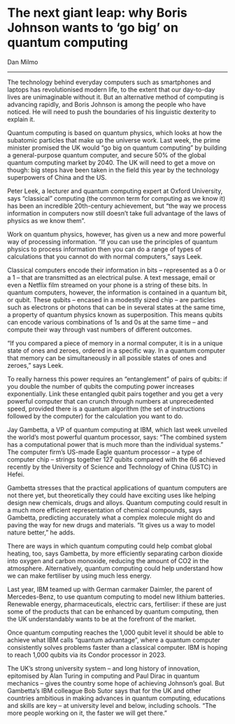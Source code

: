 # The next giant leap: why Boris Johnson wants to ‘go big’ on quantum computing

Dan Milmo

---

The technology behind everyday computers such as smartphones and laptops has revolutionised modern life, to the extent that our day-to-day lives are unimaginable without it. But an alternative method of computing is advancing rapidly, and Boris Johnson is among the people who have noticed. He will need to push the boundaries of his linguistic dexterity to explain it.

Quantum computing is based on quantum physics, which looks at how the subatomic particles that make up the universe work. Last week, the prime minister promised the UK would “go big on quantum computing” by building a general-purpose quantum computer, and secure 50% of the global quantum computing market by 2040. The UK will need to get a move on though: big steps have been taken in the field this year by the technology superpowers of China and the US.

Peter Leek, a lecturer and quantum computing expert at Oxford University, says “classical” computing (the common term for computing as we know it) has been an incredible 20th-century achievement, but “the way we process information in computers now still doesn’t take full advantage of the laws of physics as we know them”.

Work on quantum physics, however, has given us a new and more powerful way of processing information. “If you can use the principles of quantum physics to process information then you can do a range of types of calculations that you cannot do with normal computers,” says Leek.

Classical computers encode their information in bits – represented as a 0 or a 1 – that are transmitted as an electrical pulse. A text message, email or even a Netflix film streamed on your phone is a string of these bits. In quantum computers, however, the information is contained in a quantum bit, or qubit. These qubits – encased in a modestly sized chip – are particles such as electrons or photons that can be in several states at the same time, a property of quantum physics known as superposition. This means qubits can encode various combinations of 1s and 0s at the same time – and compute their way through vast numbers of different outcomes.

“If you compared a piece of memory in a normal computer, it is in a unique state of ones and zeroes, ordered in a specific way. In a quantum computer that memory can be simultaneously in all possible states of ones and zeroes,” says Leek.

To really harness this power requires an “entanglement” of pairs of qubits: if you double the number of qubits the computing power increases exponentially. Link these entangled qubit pairs together and you get a very powerful computer that can crunch through numbers at unprecedented speed, provided there is a quantum algorithm (the set of instructions followed by the computer) for the calculation you want to do.

Jay Gambetta, a VP of quantum computing at IBM, which last week unveiled the world’s most powerful quantum processor, says: “The combined system has a computational power that is much more than the individual systems.” The computer firm’s US-made Eagle quantum processor – a type of computer chip – strings together 127 qubits compared with the 66 achieved recently by the University of Science and Technology of China (USTC) in Hefei.

Gambetta stresses that the practical applications of quantum computers are not there yet, but theoretically they could have exciting uses like helping design new chemicals, drugs and alloys. Quantum computing could result in a much more efficient representation of chemical compounds, says Gambetta, predicting accurately what a complex molecule might do and paving the way for new drugs and materials. “It gives us a way to model nature better,” he adds.

There are ways in which quantum computing could help combat global heating, too, says Gambetta, by more efficiently separating carbon dioxide into oxygen and carbon monoxide, reducing the amount of CO2 in the atmosphere. Alternatively, quantum computing could help understand how we can make fertiliser by using much less energy.

Last year, IBM teamed up with German carmaker Daimler, the parent of Mercedes-Benz, to use quantum computing to model new lithium batteries. Renewable energy, pharmaceuticals, electric cars, fertiliser: if these are just some of the products that can be enhanced by quantum computing, then the UK understandably wants to be at the forefront of the market.

Once quantum computing reaches the 1,000 qubit level it should be able to achieve what IBM calls “quantum advantage”, where a quantum computer consistently solves problems faster than a classical computer. IBM is hoping to reach 1,000 qubits via its Condor processor in 2023.

The UK’s strong university system – and long history of innovation, epitomised by Alan Turing in computing and Paul Dirac in quantum mechanics – gives the country some hope of achieving Johnson’s goal. But Gambetta’s IBM colleague Bob Sutor says that for the UK and other countries ambitious in making advances in quantum computing, educations and skills are key – at university level and below, including schools. “The more people working on it, the faster we will get there.”
